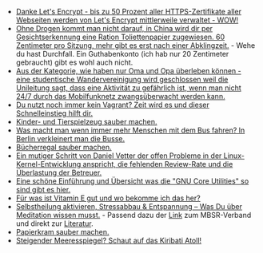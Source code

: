 * [Danke Let's Encrypt - bis zu 50 Prozent aller HTTPS-Zertifikate aller Webseiten werden von Let's Encrypt mittlerweile verwaltet - WOW!](https://www.pro-linux.de/news/1/25825/lets-encrypt-auf-mehr-als-50-aller-https-domains.html)
* [Ohne Drogen kommt man nicht darauf, in China wird dir per Gesichtserkennung eine Ration Toliettenpapier zugewiesen. 60 Zentimeter pro Sitzung, mehr gibt es erst nach einer Abklingzeit.](https://blog.fefe.de/?ts=a4235cbd) - Wehe du hast Durchfall. Ein Guthabenkonto (ich hab nur 20 Zentimeter gebraucht) gibt es wohl auch nicht.
* [Aus der Kategorie, wie haben nur Oma und Opa überleben können - eine studentische Wandervereinigung wird geschlossen weil die Unileitung sagt, dass eine Aktivität zu gefährlich ist, wenn man nicht 24/7 durch das Mobilfunknetz zwangsüberwacht werden kann.](https://blog.fefe.de/?ts=a42353a8)
* [Du nutzt noch immer kein Vagrant? Zeit wird es und dieser Schnelleinstieg hilft dir.](https://opensource.com/article/18/4/vagrant-guide-get-started)
* [Kinder- und Tierspielzeug sauber machen.](https://www.smarticular.net/blitzblank-tag-16-spielzeug-kind-hund-katze-aussortieren-putzen-waschen-natron/)
* [Was macht man wenn immer mehr Menschen mit dem Bus fahren? In Berlin verkleinert man die Busse.](https://blog.fefe.de/?ts=a4230bc3)
* [Bücherregal sauber machen.](https://www.smarticular.net/blitzblank-tag-17-buecherregal-buecher-sortieren-aufraeumen-ordnen/)
* [Ein mutiger Schritt von Daniel Vetter der offen Probleme in der Linux-Kernel-Entwicklung anspricht, die fehlenden Review-Rate und die Überlastung der Betreuer.](https://www.pro-linux.de/news/1/25831/vetter-zweierlei-ma%C3%9F-beim-review-von-kernel-beitr%C3%A4gen.html)
* [Eine schöne Einführung und Übersicht was die "GNU Core Utilities" so sind gibt es hier.](https://opensource.com/article/18/4/gnu-core-utilities)
* [Für was ist Vitamin E gut und wo bekomme ich das her?](https://www.smarticular.net/vitamin-e-tocopherol-aufgaben-lebensmittel/)
* [Selbstheilung aktivieren, Stressabbau & Entspannung – Was Du über Meditation wissen musst.](http://www.welt-im-wandel.tv/video/selbstheilung-aktivieren-stressabbau-entspannung-was-du-ueber-meditation-wissen-musst/) - Passend dazu der [Link](http://www.mbsr-verband.de/) zum MBSR-Verband und direkt zur [Literatur](http://www.mbsr-verband.de/mbsr-mbct/literatur.html).
* [Papierkram sauber machen.](https://www.smarticular.net/blitzblank-tag-18-aktenordner-dokumente-sortieren-ordnerstruktur/)
* [Steigender Meeresspiegel? Schaut auf das Kiribati Atoll!](https://netzfrauen.org/2018/04/25/kiribati/)

